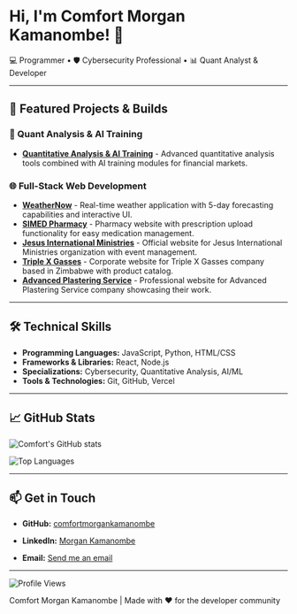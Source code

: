 # Hi, I'm Comfort Morgan Kamanombe! 👋

💻 Programmer • 🛡️ Cybersecurity Professional • 📊 Quant Analyst & Developer

---

## 🚀 Featured Projects & Builds

### 🔢 Quant Analysis & AI Training
- **[Quantitative Analysis & AI Training](https://github.com/comfortmorgankamanombe/QuantAnalysisAi)** - Advanced quantitative analysis tools combined with AI training modules for financial markets.

### 🌐 Full-Stack Web Development
- **[WeatherNow](https://comfortmorgankamanombe.github.io/WeatherNow/)** - Real-time weather application with 5-day forecasting capabilities and interactive UI.
- **[SIMED Pharmacy](https://simed-01.vercel.app/)** - Pharmacy website with prescription upload functionality for easy medication management.
- **[Jesus International Ministries](https://jesusinternationalministries.org)** - Official website for Jesus International Ministries organization with event management.
- **[Triple X Gasses](https://tripple-x-gasses.co.zw)** - Corporate website for Triple X Gasses company based in Zimbabwe with product catalog.
- **[Advanced Plastering Service](https://advanced-plastering-service.vercel.app)** - Professional website for Advanced Plastering Service company showcasing their work.

---

## 🛠️ Technical Skills

- **Programming Languages:** JavaScript, Python, HTML/CSS
- **Frameworks & Libraries:** React, Node.js
- **Specializations:** Cybersecurity, Quantitative Analysis, AI/ML
- **Tools & Technologies:** Git, GitHub, Vercel

---

## 📈 GitHub Stats

![Comfort's GitHub stats](https://github-readme-stats.vercel.app/api?username=comfortmorgankamanombe&show_icons=true&theme=radical)

![Top Languages](https://github-readme-stats.vercel.app/api/top-langs/?username=comfortmorgankamanombe&layout=compact&theme=radical)

---

## 📫 Get in Touch

- **GitHub:** [comfortmorgankamanombe](https://github.com/comfortmorgankamanombe)
- **LinkedIn:** [Morgan Kamanombe](https://www.linkedin.com/in/morgan-kamanombe-944b81258?utm_source=share&utm_campaign=share_via&utm_content=profile&utm_medium=android_app)

- **Email:** [Send me an email](mailto:kamanombemorgan@gmail.com)

---

![Profile Views](https://komarev.com/ghpvc/?username=comfortmorgankamanombe&label=Profile%20Views&color=0e75b6&style=flat)

 Comfort Morgan Kamanombe | Made with ❤️ for the developer community
